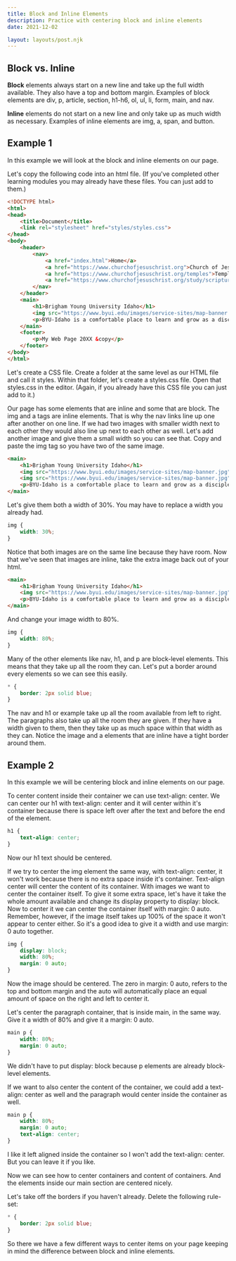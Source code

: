 ```yaml
---
title: Block and Inline Elements
description: Practice with centering block and inline elements
date: 2021-12-02

layout: layouts/post.njk
---
```


## Block vs. Inline

**Block** elements always start on a new line and take up the full width available. They also have a top and bottom margin. Examples of block elements are div, p, article, section, h1-h6, ol, ul, li, form, main, and nav.

**Inline** elements do not start on a new line and only take up as much width as necessary. Examples of inline elements are img, a, span, and button.

## Example 1

In this example we will look at the block and inline elements on our page. 

Let's copy the following code into an html file. (If you've completed other learning modules you may already have these files. You can just add to them.)

```html
<!DOCTYPE html>
<html>
<head>
    <title>Document</title>
    <link rel="stylesheet" href="styles/styles.css">
</head>
<body>
    <header>
        <nav>
            <a href="index.html">Home</a>
            <a href="https://www.churchofjesuschrist.org">Church of Jesus Christ</a>
            <a href="https://www.churchofjesuschrist.org/temples">Temples</a>
            <a href="https://www.churchofjesuschrist.org/study/scriptures">Scriptures</a>
        </nav>
    </header>
    <main>
        <h1>Brigham Young University Idaho</h1>
        <img src="https://www.byui.edu/images/service-sites/map-banner.jpg">
        <p>BYU-Idaho is a comfortable place to learn and grow as a disciple of Jesus Christ because students, faculty, and employees share a commitment to live the gospel.</p>
    </main>
    <footer>
        <p>My Web Page 20XX &copy</p>
    </footer>
</body>
</html>
```

Let's create a CSS file. Create a folder at the same level as our HTML file and call it styles. Within that folder, let's create a styles.css file. Open that styles.css in the editor. (Again, if you already have this CSS file you can just add to it.)

Our page has some elements that are inline and some that are block. The img and a tags are inline elements. That is why the nav links line up one after another on one line. If we had two images with smaller width next to each other they would also line up next to each other as well. Let's add another image and give them a small width so you can see that. Copy and paste the img tag so you have two of the same image.

```html
<main>
    <h1>Brigham Young University Idaho</h1>
    <img src="https://www.byui.edu/images/service-sites/map-banner.jpg">
    <img src="https://www.byui.edu/images/service-sites/map-banner.jpg">
    <p>BYU-Idaho is a comfortable place to learn and grow as a disciple of Jesus Christ because students, faculty, and employees share a commitment to live the gospel.</p>
</main>
```

Let's give them both a width of 30%. You may have to replace a width you already had.

```css
img {
    width: 30%;
}
```

Notice that both images are on the same line because they have room. Now that we've seen that images are inline, take the extra image back out of your html.

```html
<main>
    <h1>Brigham Young University Idaho</h1>
    <img src="https://www.byui.edu/images/service-sites/map-banner.jpg">
    <p>BYU-Idaho is a comfortable place to learn and grow as a disciple of Jesus Christ because students, faculty, and employees share a commitment to live the gospel.</p>
</main>
```

And change your image width to 80%.

```css
img {
    width: 80%;
}
```

Many of the other elements like nav, h1, and p are block-level elements. This means that they take up all the room they can. Let's put a border around every elements so we can see this easily.

```css
* {
    border: 2px solid blue;
}
```
 
The nav and h1 or example take up all the room available from left to right. The paragraphs also take up all the room they are given. If they have a width given to them, then they take up as much space within that width as they can. Notice the image and a elements that are inline have a tight border around them.

## Example 2

In this example we will be centering block and inline elements on our page. 

To center content inside their container we can use text-align: center. We can center our h1 with text-align: center and it will center within it's container because there is space left over after the text and before the end of the element. 

```css
h1 {
    text-align: center;
}
```
Now our h1 text should be centered.

If we try to center the img element the same way, with text-align: center, it won't work because there is no extra space inside it's container. Text-align center will center the content of its container. With images we want to center the container itself. To give it some extra space, let's have it take the whole amount available and change its display property to display: block. Now to center it we can center the container itself with margin: 0 auto. Remember, however, if the image itself takes up 100% of the space it won't appear to center either. So it's a good idea to give it a width and use margin: 0 auto together.

```css
img {
    display: block;
    width: 80%;
    margin: 0 auto;
}
```

Now the image should be centered. The zero in margin: 0 auto, refers to the top and bottom margin and the auto will automatically place an equal amount of space on the right and left to center it.

Let's center the paragraph container, that is inside main, in the same way. Give it a width of 80% and give it a margin: 0 auto.

```css
main p {
    width: 80%;
    margin: 0 auto;
}
```

We didn't have to put display: block because p elements are already block-level elements. 

If we want to also center the content of the container, we could add a text-align: center as well and the paragraph would center inside the container as well.

```css
main p {
    width: 80%;
    margin: 0 auto;
    text-align: center;
}
```
I like it left aligned inside the container so I won't add the text-align: center.  But you can leave it if you like. 

Now we can see how to center containers and content of containers. And the elements inside our main section are centered nicely.

Let's take off the borders if you haven't already. Delete the following rule-set:

```css
* {
    border: 2px solid blue;
}
```

So there we have a few different ways to center items on your page keeping in mind the difference between block and inline elements.